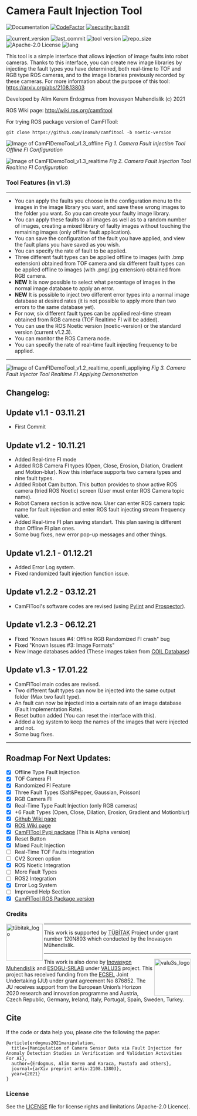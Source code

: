 # Camera Fault Injection Tool
![Documentation](https://img.shields.io/badge/Docs-http%3A%2F%2Fwiki.ros.org%2Fcamfitool%2F-brightgreen)
[![CodeFactor](https://www.codefactor.io/repository/github/akerdogmus/camfitool/badge)](https://www.codefactor.io/repository/github/akerdogmus/camfitool)
[![security: bandit](https://img.shields.io/badge/security-bandit-yellow.svg)](https://github.com/PyCQA/bandit)

![current_version](https://img.shields.io/github/v/release/inomuh/camfitool?color=green) ![last_commit](https://img.shields.io/github/last-commit/inomuh/Camera-Fault-Injection-Tool?color=green) ![tool version](https://img.shields.io/badge/version-standart-blue) ![repo_size](https://img.shields.io/github/repo-size/inomuh/Camera-Fault-Injection-Tool) ![Apache-2.0 License](https://img.shields.io/github/license/inomuh/Camera-Fault-Injection-Tool?color=blue) ![lang](https://img.shields.io/github/languages/top/inomuh/camfitool)

This tool is a simple interface that allows injection of image faults into robot cameras. Thanks to this interface, you can create new image libraries by injecting the fault types you have determined, both real-time to TOF and RGB type ROS cameras, and to the image libraries previously recorded by these cameras. For more information about the purpose of this tool: https://arxiv.org/abs/2108.13803

Developed by Alim Kerem Erdogmus from Inovasyon Muhendislik (c) 2021

ROS Wiki page: http://wiki.ros.org/camfitool

For trying ROS package version of CamFITool:

    git clone https://github.com/inomuh/camfitool -b noetic-version
    

![Image of CamFIDemoTool_v1.3_offline](https://github.com/inomuh/camfitool/blob/v1.3/camfitool_v1.3_offline.png)
*Fig 1. Camera Fault Injection Tool Offline FI Configuration*

![Image of CamFIDemoTool_v1.3_realtime](https://github.com/inomuh/camfitool/blob/v1.3/camfitool_v1.3.1_realtime.png)
*Fig 2. Camera Fault Injection Tool Realtime FI Configuration*

### Tool Features (in v1.3)
---------------------------
- You can apply the faults you choose in the configuration menu to the images in the image library you want, and save these wrong images to the folder you want. So you can create your faulty image library.
- You can apply these faults to all images as well as to a random number of images, creating a mixed library of faulty images without touching the remaining images (only offline fault application).
- You can save the configuration of the fault you have applied, and view the fault plans you have saved as you wish.
- You can specify the rate of fault to be applied.
- Three different fault types can be applied offline to images (with .bmp extension) obtained from TOF camera and six different fault types can be applied offline to images (with .png/.jpg extension) obtained from RGB camera.
- **NEW** It is now possible to select what percentage of images in the normal image database to apply an error.
- **NEW** It is possible to inject two different error types into a normal image database at desired rates (it is not possible to apply more than two errors to the same database yet).
- For now, six different fault types can be applied real-time stream obtained from RGB camera (TOF Realtime FI will be added).
- You can use the ROS Noetic version (noetic-version) or the standard version (current v1.2.3).
- You can monitor the ROS Camera node.
- You can specify the rate of real-time fault injecting frequency to be applied.

---

![Image of CamFIDemoTool_v1.2_realtime_openfi_appliying](https://github.com/inomuh/Camera-Fault-Injector-Tool/blob/v1.2/camfitool_v1.2_realtime_openfi_applying.png)
*Fig 3. Camera Fault Injector Tool Realtime FI Applying Demonstration*

Changelog:
----------
Update v1.1 - 03.11.21
------------------------
- First Commit

Update v1.2 - 10.11.21
------------------------
- Added Real-time FI mode
- Added RGB Camera FI types (Open, Close, Erosion, Dilation, Gradient and Motion-blur). Now this interface supports two camera types and nine fault types.
- Added Robot Cam button. This button provides to show active ROS camera (tried ROS Noetic) screen (User must enter ROS Camera topic name).
- Robot Camera section is active now. User can enter ROS camera topic name for fault injection and enter ROS fault injecting stream frequency value.
- Added Real-time FI plan saving standart. This plan saving is different than Offline FI plan ones.
- Some bug fixes, new error pop-up messages and other things.

Update v1.2.1 - 01.12.21
------------------------
- Added Error Log system.
- Fixed randomized fault injection function issue.

Update v1.2.2 - 03.12.21
------------------------
- CamFITool's software codes are revised (using [Pylint](https://pylint.org/) and [Prospector](https://pypi.org/project/prospector/)).

Update v1.2.3 - 06.12.21
------------------------
- Fixed "Known Issues #4: Offline RGB Randomized FI crash" bug
- Fixed "Known Issues #3: Image Formats"
- New image databases added (These images taken from [COIL Database](https://www1.cs.columbia.edu/CAVE/software/softlib/coil-100.php))

Update v1.3 - 17.01.22
------------------------
- CamFITool main codes are revised.
- Two different fault types can now be injected into the same output folder (Max two fault type).
- An fault can now be injected into a certain rate of an image database (Fault Implementation Rate).
- Reset button added (You can reset the interface with this).
- Added a log system to keep the names of the images that were injected and not.
- Some bug fixes.

---------------------------------------------------------------------------------
Roadmap For Next Updates:
-------------------------
* [x] Offline Type Fault Injection
* [x] TOF Camera FI
* [x] Randomized FI Feature
* [x] Three Fault Types (Salt&Pepper, Gaussian, Poisson)
* [x] RGB Camera FI
* [x] Real-Time Type Fault Injection (only RGB cameras)
* [x] +6 Fault Types (Open, Close, Dilation, Erosion, Gradient and Motionblur)
* [x] [Github Wiki page](https://github.com/inomuh/camfitool/wiki)
* [x] [ROS Wiki page](http://wiki.ros.org/camfitool/)
* [x] [CamFITool Pypi package](https://pypi.org/project/camfitool/) (This is Alpha version)
* [x] Reset Button
* [x] Mixed Fault Injection
* [ ] Real-Time TOF Faults integration
* [ ] CV2 Screen option
* [x] ROS Noetic Integration
* [ ] More Fault Types
* [ ] ROS2 Integration
* [x] Error Log System
* [ ] Improved Help Section
* [x] [CamFITool ROS Package version](https://github.com/inomuh/camfitool/tree/noetic-version)

### Credits

<a href="http://valu3s.eu">
  <img align=left img src="https://upload.wikimedia.org/wikipedia/tr/d/d0/TUBITAK-Logo.jpg" 
       alt="tübitak_logo" height="100" >
</a>

---

This work is supported by [TÜBİTAK](https://www.tubitak.gov.tr/) Project under grant number 120N803 which conducted by the İnovasyon Mühendislik.

---

<a href="http://valu3s.eu">
  <img align=right img src="https://valu3s.eu/wp-content/uploads/2020/04/VALU3S_green_transparent-1024x576.png" 
       alt="valu3s_logo" height="100" >
</a>

  This work is also done by [Inovasyon Muhendislik](https://www.inovasyonmuhendislik.com/) and [ESOGU-SRLAB](https://srlab.ogu.edu.tr/) under [VALU3S](https://valu3s.eu) project. This project has received funding from the [ECSEL](https://www.ecsel.eu) Joint Undertaking (JU) under grant agreement No 876852. The JU receives support from the European Union’s Horizon 2020 research and innovation programme and Austria, Czech Republic, Germany, Ireland, Italy, Portugal, Spain, Sweden, Turkey.
  
## Cite

If the code or data help you, please cite the following the paper.

    @article{erdogmus2021manipulation,
      title={Manipulation of Camera Sensor Data via Fault Injection for Anomaly Detection Studies in Verification and Validation Activities For AI},
      author={Erdogmus, Alim Kerem and Karaca, Mustafa and others},
      journal={arXiv preprint arXiv:2108.13803},
      year={2021}
    }

### License

See the [LICENSE](LICENSE.md) file for license rights and limitations (Apache-2.0 Licence).
